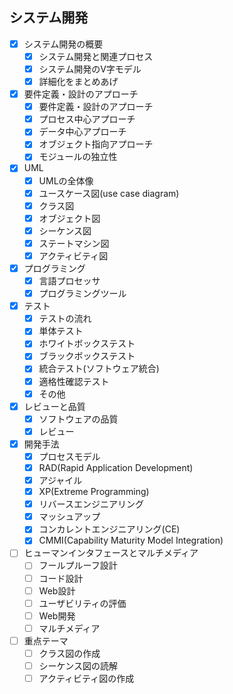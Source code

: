 ## システム開発

- [x] システム開発の概要
  - [x] システム開発と関連プロセス
  - [x] システム開発のV字モデル
  - [x] 詳細化をまとめあげ
- [x] 要件定義・設計のアプローチ
  - [x] 要件定義・設計のアプローチ
  - [x] プロセス中心アプローチ
  - [x] データ中心アプローチ
  - [x] オブジェクト指向アプローチ
  - [x] モジュールの独立性
- [x] UML
  - [x] UMLの全体像
  - [x] ユースケース図(use case diagram)
  - [x] クラス図
  - [x] オブジェクト図
  - [x] シーケンス図
  - [x] ステートマシン図
  - [x] アクティビティ図
- [x] プログラミング
  - [x] 言語プロセッサ
  - [x] プログラミングツール
- [x] テスト
  - [x] テストの流れ
  - [x] 単体テスト
  - [x] ホワイトボックステスト
  - [x] ブラックボックステスト
  - [x] 統合テスト(ソフトウェア統合)
  - [x] 適格性確認テスト
  - [x] その他
- [x] レビューと品質
  - [x] ソフトウェアの品質
  - [x] レビュー
- [x] 開発手法
  - [x] プロセスモデル
  - [x] RAD(Rapid Application Development)
  - [x] アジャイル
  - [x] XP(Extreme Programming)
  - [x] リバースエンジニアリング
  - [x] マッシュアップ
  - [x] コンカレントエンジニアリング(CE)
  - [x] CMMI(Capability Maturity Model Integration)
- [ ] ヒューマンインタフェースとマルチメディア
  - [ ] フールプルーフ設計
  - [ ] コード設計
  - [ ] Web設計
  - [ ] ユーザビリティの評価
  - [ ] Web開発
  - [ ] マルチメディア
- [ ] 重点テーマ
  - [ ] クラス図の作成
  - [ ] シーケンス図の読解
  - [ ] アクティビティ図の作成
